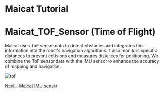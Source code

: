 # Maicat Tutorial

# Maicat_TOF_Sensor (Time of Flight)

Maicat uses ToF sensor data to detect obstacles and integrates this information into the robot's navigation algorithms. It also monitors specific distances to prevent collisions and measures distances for positioning. We combine the ToF sensor data with the IMU sensor to enhance the accuracy of mapping and navigation.



![tof](https://github.com/macroact/maicat_tutorial/assets/106013071/49dd1e1c-f6ef-4640-9c0d-48f48c75cf32)


[Next - Maicat IMU sensor](../06_maicat_imu_sensor/README.md)
